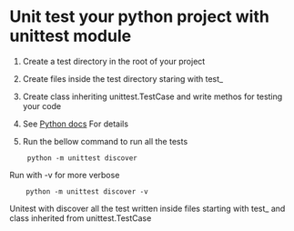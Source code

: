 # Unit test your python project with unittest module


1. Create a test directory in the root of your project
2. Create files inside the test directory staring with test_
3. Create class inheriting unittest.TestCase and write methos for testing your code
4. See [Python docs](https://docs.python.org/3/library/unittest.html) For details
5. Run the bellow command to run all the tests

        python -m unittest discover

Run with -v for more verbose
    
        python -m unittest discover -v

Unitest with discover all the test written inside files starting with test_ and class inherited from unittest.TestCase
